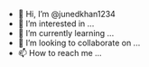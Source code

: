 - 👋 Hi, I’m @junedkhan1234
- 👀 I’m interested in ...
- 🌱 I’m currently learning ...
- 💞️ I’m looking to collaborate on ...
- 📫 How to reach me ...

<!---
junedkhan1234/junedkhan1234 is a ✨ special ✨ repository because its `README.md` (this file) appears on your GitHub profile.
You can click the Preview link to take a look at your changes.

